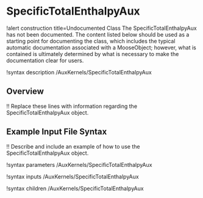# SpecificTotalEnthalpyAux

!alert construction title=Undocumented Class
The SpecificTotalEnthalpyAux has not been documented. The content listed below should be used as a starting point for
documenting the class, which includes the typical automatic documentation associated with a
MooseObject; however, what is contained is ultimately determined by what is necessary to make the
documentation clear for users.

!syntax description /AuxKernels/SpecificTotalEnthalpyAux

## Overview

!! Replace these lines with information regarding the SpecificTotalEnthalpyAux object.

## Example Input File Syntax

!! Describe and include an example of how to use the SpecificTotalEnthalpyAux object.

!syntax parameters /AuxKernels/SpecificTotalEnthalpyAux

!syntax inputs /AuxKernels/SpecificTotalEnthalpyAux

!syntax children /AuxKernels/SpecificTotalEnthalpyAux
